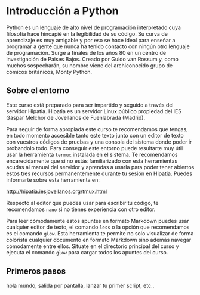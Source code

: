


# Introducción a Python


Python es un lenguaje de alto nivel de programación interpretado cuya filosofía
hace hincapié en la legibilidad de su código. Su curva de aprendizaje es muy
amigable y por eso se hace ideal para enseñar a programar a gente que nunca ha
tenido contacto con ningún otro lenguaje de programación. Surge a finales de los
años 80 en un centro de investigación de Paises Bajos. Creado por Guido van
Rossum y, como muchos sospecharán, su nombre viene del archiconocido grupo de
cómicos británicos, Monty Python.


## Sobre el entorno

Este curso está preparado para ser impartido y seguido a través del servidor
Hipatia. Hipatia es un servidor Linux público propiedad del IES Gaspar Melchor
de Jovellanos de Fuenlabrada (Madrid). 

Para seguir de forma apropiada este curso te recomendamos que tengas, en todo
momento accesible tanto este texto junto con un editor de texto con vuestros
códigos de pruebas y una consola del sistema donde poder ir probandolo
todo. Para conseguir este entorno puede resultarte muy útil usar la herramienta
`termux` instalada en el sistema. Te recomendamos encarecidamente que si no
estás familiarizado con esta herramientas acudas al manual del servidor y
aprendas a usarla para poder tener abiertos estos tres recursos permanentemente
durante tu sesión en Hipatia. Puedes informarte sobre esta herramienta en:

http://hipatia.iesjovellanos.org/tmux.html

Respecto al editor que puedes usar para escribir tu código, te recomendamos
`nano` si no tienes experiencia con otro editor. 

Para leer cómodamente estos apuntes en formato Markdown puedes usar cualquier
editor de texto, el comando `less` o la opción que recomendamos es el comando
`glow`. Esta herramienta te permite no solo visualizar de forma colorista
cualquier documento en formato Markdown sino además navegar cómodamente entre
ellos. Situate en el directorio principal del curso y ejecuta el comando `glow`
para cargar todos los apuntes del curso.


## Primeros pasos

hola mundo, salida por pantalla, lanzar tu primer script, etc..
